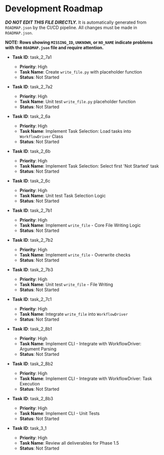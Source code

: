 # Development Roadmap

***DO NOT EDIT THIS FILE DIRECTLY.*** It is automatically generated from `ROADMAP.json` by the CI/CD pipeline. All changes must be made in `ROADMAP.json`.

**NOTE: Rows showing `MISSING_ID`, `UNKNOWN`, or `NO_NAME` indicate problems with the `ROADMAP.json` file and require attention.**

*   **Task ID**: task_2_7a1
    *   **Priority**: High
    *   **Task Name**: Create `write_file.py` with placeholder function
    *   **Status**: Not Started

*   **Task ID**: task_2_7a2
    *   **Priority**: High
    *   **Task Name**: Unit test `write_file.py` placeholder function
    *   **Status**: Not Started

*   **Task ID**: task_2_6a
    *   **Priority**: High
    *   **Task Name**: Implement Task Selection: Load tasks into `WorkflowDriver` Class
    *   **Status**: Not Started

*   **Task ID**: task_2_6b
    *   **Priority**: High
    *   **Task Name**: Implement Task Selection: Select first 'Not Started' task
    *   **Status**: Not Started

*   **Task ID**: task_2_6c
    *   **Priority**: High
    *   **Task Name**: Unit test Task Selection Logic
    *   **Status**: Not Started

*   **Task ID**: task_2_7b1
    *   **Priority**: High
    *   **Task Name**: Implement `write_file` - Core File Writing Logic
    *   **Status**: Not Started

*   **Task ID**: task_2_7b2
    *   **Priority**: High
    *   **Task Name**: Implement `write_file` - Overwrite checks
    *   **Status**: Not Started

*   **Task ID**: task_2_7b3
    *   **Priority**: High
    *   **Task Name**: Unit test `write_file` - File Writing
    *   **Status**: Not Started

*   **Task ID**: task_2_7c1
    *   **Priority**: High
    *   **Task Name**: Integrate `write_file` into `WorkflowDriver`
    *   **Status**: Not Started

*   **Task ID**: task_2_8b1
    *   **Priority**: High
    *   **Task Name**: Implement CLI - Integrate with WorkflowDriver: Argument Parsing
    *   **Status**: Not Started

*   **Task ID**: task_2_8b2
    *   **Priority**: High
    *   **Task Name**: Implement CLI - Integrate with WorkflowDriver: Task Execution
    *   **Status**: Not Started

*   **Task ID**: task_2_8b3
    *   **Priority**: High
    *   **Task Name**: Implement CLI - Unit Tests
    *   **Status**: Not Started

*   **Task ID**: task_3_1
    *   **Priority**: High
    *   **Task Name**: Review all deliverables for Phase 1.5
    *   **Status**: Not Started

